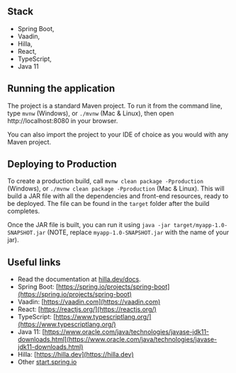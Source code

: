 ## Stack
* Spring Boot,
* Vaadin,
* Hilla,
* React,
* TypeScript,
* Java 11

## Running the application

The project is a standard Maven project. To run it from the command line,
type `mvnw` (Windows), or `./mvnw` (Mac & Linux), then open
http://localhost:8080 in your browser.

You can also import the project to your IDE of choice as you would with any
Maven project.

## Deploying to Production

To create a production build, call `mvnw clean package -Pproduction` (Windows),
or `./mvnw clean package -Pproduction` (Mac & Linux).
This will build a JAR file with all the dependencies and front-end resources,
ready to be deployed. The file can be found in the `target` folder after the build completes.

Once the JAR file is built, you can run it using
`java -jar target/myapp-1.0-SNAPSHOT.jar` (NOTE, replace
`myapp-1.0-SNAPSHOT.jar` with the name of your jar).

## Useful links

- Read the documentation at [hilla.dev/docs](https://hilla.dev/docs/).
- Spring Boot: [https://spring.io/projects/spring-boot](https://spring.io/projects/spring-boot)
- Vaadin: [https://vaadin.com](https://vaadin.com)
- React: [https://reactjs.org/](https://reactjs.org/)
- TypeScript: [https://www.typescriptlang.org/](https://www.typescriptlang.org/)
- Java 11: [https://www.oracle.com/java/technologies/javase-jdk11-downloads.html](https://www.oracle.com/java/technologies/javase-jdk11-downloads.html)
- Hilla: [https://hilla.dev](https://hilla.dev)
- Other [start.spring.io](https://start.spring.io/#!type=maven-project&language=java&platformVersion=2.5.4&packaging=jar&jvmVersion=11&groupId=com.example&artifactId=myapp&name=myapp&description=Demo%20project%20for%20Spring%20Boot&packageName=com.example.myapp&dependencies=web,data-jpa,vaadin,devtools,postgresql,liquibase,security,oauth2,actuator,thymeleaf,webflux,reactor-netty,cloud-gateway,cloud-eureka,cloud-config-server,cloud-hystrix,cloud-feign,cloud-hystrix-dashboard,cloud-zuul,cloud-oauth2,cloud-security)

